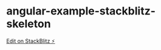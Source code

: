 # angular-example-stackblitz-skeleton

[Edit on StackBlitz ⚡️](https://stackblitz.com/edit/angular-example-model-data-variable-nk-wgjcxu)